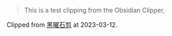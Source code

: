 > This is a test clipping from the Obsidian Clipper,

Clipped from [黑曜石剪](chrome-extension://mphkdfmipddgfobjhphabphmpdckgfhb/options.html) at 2023-03-12.